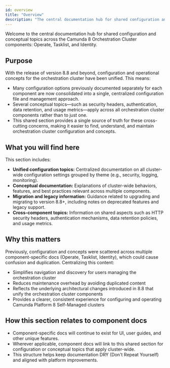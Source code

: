 ```yaml
---
id: overview
title: "Overview"
description: "The central documentation hub for shared configuration and conceptual topics across the Camunda 8 Orchestration Cluster."
---
```


Welcome to the central documentation hub for shared configuration and conceptual topics across the Camunda 8 Orchestration Cluster components: Operate, Tasklist, and Identity.

## Purpose

With the release of version 8.8 and beyond, configuration and operational concepts for the orchestration cluster have been unified. This means:

- Many configuration options previously documented separately for each component are now consolidated into a single, centralized configuration file and management approach.
- Several conceptual topics—such as security headers, authentication, data retention, and usage metrics—apply across all orchestration cluster components rather than to just one.
- This shared section provides a single source of truth for these cross-cutting concerns, making it easier to find, understand, and maintain orchestration cluster configuration and concepts.

## What you will find here

This section includes:

- **Unified configuration topics:** Centralized documentation on all cluster-wide configuration settings grouped by theme (e.g., security, logging, monitoring).
- **Conceptual documentation:** Explanations of cluster-wide behaviors, features, and best practices relevant across multiple components.
- **Migration and legacy information:** Guidance related to upgrading and migrating to version 8.8+, including notes on deprecated features and legacy support.
- **Cross-component topics:** Information on shared aspects such as HTTP security headers, authentication mechanisms, data retention policies, and usage metrics.

## Why this matters

Previously, configuration and concepts were scattered across multiple component-specific docs (Operate, Tasklist, Identity), which could cause confusion and duplication. Centralizing this content:

- Simplifies navigation and discovery for users managing the orchestration cluster
- Reduces maintenance overhead by avoiding duplicated content
- Reflects the underlying architectural changes introduced in 8.8 that unify the orchestration cluster components
- Provides a clearer, consistent experience for configuring and operating Camunda Platform 8 Self-Managed clusters

## How this section relates to component docs

- Component-specific docs will continue to exist for UI, user guides, and other unique features.
- Wherever applicable, component docs will link to this shared section for configuration or conceptual topics that apply cluster-wide.
- This structure helps keep documentation DRY (Don't Repeat Yourself) and aligned with platform improvements.
